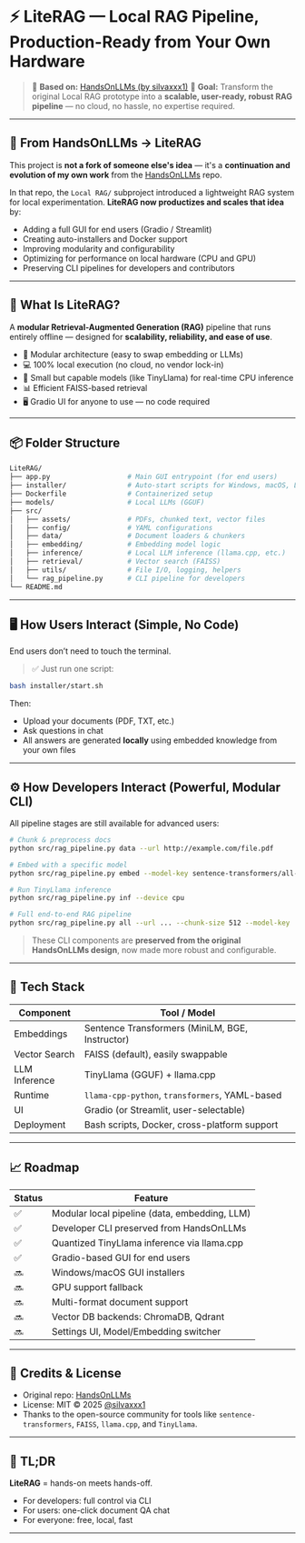 # ⚡ LiteRAG — Local RAG Pipeline, Production-Ready from Your Own Hardware

> 🧠 **Based on:** [HandsOnLLMs (by silvaxxx1)](https://github.com/silvaxxx1/HandsOnLLMs)
> 🎯 **Goal:** Transform the original Local RAG prototype into a **scalable, user-ready, robust RAG pipeline** — no cloud, no hassle, no expertise required.

---

## 🔄 From HandsOnLLMs → LiteRAG

This project is **not a fork of someone else's idea** — it's a **continuation and evolution of my own work** from the [HandsOnLLMs](https://github.com/silvaxxx1/HandsOnLLMs) repo.

In that repo, the `Local RAG/` subproject introduced a lightweight RAG system for local experimentation. **LiteRAG now productizes and scales that idea** by:

* Adding a full GUI for end users (Gradio / Streamlit)
* Creating auto-installers and Docker support
* Improving modularity and configurability
* Optimizing for performance on local hardware (CPU and GPU)
* Preserving CLI pipelines for developers and contributors

---

## 🧭 What Is LiteRAG?

A **modular Retrieval-Augmented Generation (RAG)** pipeline that runs entirely offline — designed for **scalability, reliability, and ease of use**.

* 🧩 Modular architecture (easy to swap embedding or LLMs)
* 💻 100% local execution (no cloud, no vendor lock-in)
* 🧠 Small but capable models (like TinyLlama) for real-time CPU inference
* 📊 Efficient FAISS-based retrieval
* 🖥️ Gradio UI for anyone to use — no code required

---

## 📦 Folder Structure

```bash
LiteRAG/
├── app.py                   # Main GUI entrypoint (for end users)
├── installer/               # Auto-start scripts for Windows, macOS, Linux
├── Dockerfile               # Containerized setup
├── models/                  # Local LLMs (GGUF)
├── src/
│   ├── assets/              # PDFs, chunked text, vector files
│   ├── config/              # YAML configurations
│   ├── data/                # Document loaders & chunkers
│   ├── embedding/           # Embedding model logic
│   ├── inference/           # Local LLM inference (llama.cpp, etc.)
│   ├── retrieval/           # Vector search (FAISS)
│   ├── utils/               # File I/O, logging, helpers
│   └── rag_pipeline.py      # CLI pipeline for developers
└── README.md
```

---

## 🖥️ How Users Interact (Simple, No Code)

End users don’t need to touch the terminal.

> ✅ Just run one script:

```bash
bash installer/start.sh
```

Then:

* Upload your documents (PDF, TXT, etc.)
* Ask questions in chat
* All answers are generated **locally** using embedded knowledge from your own files

---

## ⚙️ How Developers Interact (Powerful, Modular CLI)

All pipeline stages are still available for advanced users:

```bash
# Chunk & preprocess docs
python src/rag_pipeline.py data --url http://example.com/file.pdf

# Embed with a specific model
python src/rag_pipeline.py embed --model-key sentence-transformers/all-MiniLM-L6-v2

# Run TinyLlama inference
python src/rag_pipeline.py inf --device cpu

# Full end-to-end RAG pipeline
python src/rag_pipeline.py all --url ... --chunk-size 512 --model-key ... --device cpu
```

> These CLI components are **preserved from the original HandsOnLLMs design**, now made more robust and configurable.

---

## 🔧 Tech Stack

| Component     | Tool / Model                                    |
| ------------- | ----------------------------------------------- |
| Embeddings    | Sentence Transformers (MiniLM, BGE, Instructor) |
| Vector Search | FAISS (default), easily swappable               |
| LLM Inference | TinyLlama (GGUF) + llama.cpp                    |
| Runtime       | `llama-cpp-python`, `transformers`, YAML-based  |
| UI            | Gradio (or Streamlit, user-selectable)          |
| Deployment    | Bash scripts, Docker, cross-platform support    |

---

## 📈 Roadmap

| Status | Feature                                       |
| ------ | --------------------------------------------- |
| ✅      | Modular local pipeline (data, embedding, LLM) |
| ✅      | Developer CLI preserved from HandsOnLLMs      |
| ✅      | Quantized TinyLlama inference via llama.cpp   |
| ✅      | Gradio-based GUI for end users                |
| 🔜     | Windows/macOS GUI installers                  |
| 🔜     | GPU support fallback                          |
| 🔜     | Multi-format document support                 |
| 🔜     | Vector DB backends: ChromaDB, Qdrant          |
| 🔜     | Settings UI, Model/Embedding switcher         |

---

## 🙏 Credits & License

* Original repo: [HandsOnLLMs](https://github.com/silvaxxx1/HandsOnLLMs)
* License: MIT © 2025 [@silvaxxx1](https://github.com/silvaxxx1)
* Thanks to the open-source community for tools like `sentence-transformers`, `FAISS`, `llama.cpp`, and `TinyLlama`.

---

## 💬 TL;DR

**LiteRAG** = hands-on meets hands-off.

* For developers: full control via CLI
* For users: one-click document QA chat
* For everyone: free, local, fast

---
